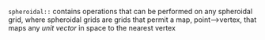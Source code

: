`spheroidal::` contains operations that can be performed on any spheroidal grid, where spheroidal grids are grids 
that permit a map, point⟶vertex, that maps any *unit vector* in space to the nearest vertex
